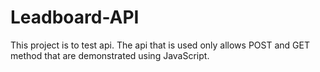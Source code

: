 # Leadboard-API

This project is to test api.
The api that is used only allows POST and GET method that are demonstrated using JavaScript.

